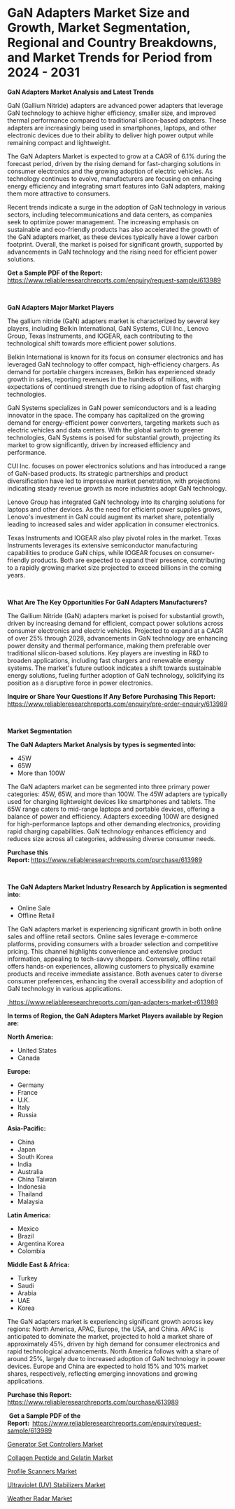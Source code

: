 <p><h1>GaN Adapters Market Size and Growth, Market Segmentation, Regional and Country Breakdowns, and Market Trends for Period from 2024 -  2031</h1></p><p><strong>GaN Adapters Market Analysis and Latest Trends</strong></p>
<p><p>GaN (Gallium Nitride) adapters are advanced power adapters that leverage GaN technology to achieve higher efficiency, smaller size, and improved thermal performance compared to traditional silicon-based adapters. These adapters are increasingly being used in smartphones, laptops, and other electronic devices due to their ability to deliver high power output while remaining compact and lightweight.</p><p>The GaN Adapters Market is expected to grow at a CAGR of 6.1% during the forecast period, driven by the rising demand for fast-charging solutions in consumer electronics and the growing adoption of electric vehicles. As technology continues to evolve, manufacturers are focusing on enhancing energy efficiency and integrating smart features into GaN adapters, making them more attractive to consumers.</p><p>Recent trends indicate a surge in the adoption of GaN technology in various sectors, including telecommunications and data centers, as companies seek to optimize power management. The increasing emphasis on sustainable and eco-friendly products has also accelerated the growth of the GaN adapters market, as these devices typically have a lower carbon footprint. Overall, the market is poised for significant growth, supported by advancements in GaN technology and the rising need for efficient power solutions.</p></p>
<p><strong>Get a Sample PDF of the Report:&nbsp;</strong> <a href="https://www.reliableresearchreports.com/enquiry/request-sample/613989?utm_campaign=31&utm_medium=2&utm_source=Github&utm_content=ia&utm_term=29102024&utm_id=gan-adapters">https://www.reliableresearchreports.com/enquiry/request-sample/613989</a></p>
<p>&nbsp;</p>
<p><strong>GaN Adapters Major Market Players</strong></p>
<p><p>The gallium nitride (GaN) adapters market is characterized by several key players, including Belkin International, GaN Systems, CUI Inc., Lenovo Group, Texas Instruments, and IOGEAR, each contributing to the technological shift towards more efficient power solutions.</p><p>Belkin International is known for its focus on consumer electronics and has leveraged GaN technology to offer compact, high-efficiency chargers. As demand for portable chargers increases, Belkin has experienced steady growth in sales, reporting revenues in the hundreds of millions, with expectations of continued strength due to rising adoption of fast charging technologies.</p><p>GaN Systems specializes in GaN power semiconductors and is a leading innovator in the space. The company has capitalized on the growing demand for energy-efficient power converters, targeting markets such as electric vehicles and data centers. With the global switch to greener technologies, GaN Systems is poised for substantial growth, projecting its market to grow significantly, driven by increased efficiency and performance.</p><p>CUI Inc. focuses on power electronics solutions and has introduced a range of GaN-based products. Its strategic partnerships and product diversification have led to impressive market penetration, with projections indicating steady revenue growth as more industries adopt GaN technology.</p><p>Lenovo Group has integrated GaN technology into its charging solutions for laptops and other devices. As the need for efficient power supplies grows, Lenovo's investment in GaN could augment its market share, potentially leading to increased sales and wider application in consumer electronics.</p><p>Texas Instruments and IOGEAR also play pivotal roles in the market. Texas Instruments leverages its extensive semiconductor manufacturing capabilities to produce GaN chips, while IOGEAR focuses on consumer-friendly products. Both are expected to expand their presence, contributing to a rapidly growing market size projected to exceed billions in the coming years.</p></p>
<p>&nbsp;</p>
<p><strong>What Are The Key Opportunities For GaN Adapters Manufacturers?</strong></p>
<p><p>The Gallium Nitride (GaN) adapters market is poised for substantial growth, driven by increasing demand for efficient, compact power solutions across consumer electronics and electric vehicles. Projected to expand at a CAGR of over 25% through 2028, advancements in GaN technology are enhancing power density and thermal performance, making them preferable over traditional silicon-based solutions. Key players are investing in R&D to broaden applications, including fast chargers and renewable energy systems. The market's future outlook indicates a shift towards sustainable energy solutions, fueling further adoption of GaN technology, solidifying its position as a disruptive force in power electronics.</p></p>
<p><strong>Inquire or Share Your Questions If Any Before Purchasing This Report:</strong> <a href="https://www.reliableresearchreports.com/enquiry/pre-order-enquiry/613989?utm_campaign=31&utm_medium=2&utm_source=Github&utm_content=ia&utm_term=29102024&utm_id=gan-adapters">https://www.reliableresearchreports.com/enquiry/pre-order-enquiry/613989</a></p>
<p>&nbsp;</p>
<p><strong>Market Segmentation</strong></p>
<p><strong>The GaN Adapters Market Analysis by types is segmented into:</strong></p>
<p><ul><li>45W</li><li>65W</li><li>More than 100W</li></ul></p>
<p><p>The GaN adapters market can be segmented into three primary power categories: 45W, 65W, and more than 100W. The 45W adapters are typically used for charging lightweight devices like smartphones and tablets. The 65W range caters to mid-range laptops and portable devices, offering a balance of power and efficiency. Adapters exceeding 100W are designed for high-performance laptops and other demanding electronics, providing rapid charging capabilities. GaN technology enhances efficiency and reduces size across all categories, addressing diverse consumer needs.</p></p>
<p><strong>Purchase this Report:&nbsp;</strong><a href="https://www.reliableresearchreports.com/purchase/613989?utm_campaign=31&utm_medium=2&utm_source=Github&utm_content=ia&utm_term=29102024&utm_id=gan-adapters">https://www.reliableresearchreports.com/purchase/613989</a></p>
<p>&nbsp;</p>
<p><strong>The GaN Adapters Market Industry Research by Application is segmented into:</strong></p>
<p><ul><li>Online Sale</li><li>Offline Retail</li></ul></p>
<p><p>The GaN adapters market is experiencing significant growth in both online sales and offline retail sectors. Online sales leverage e-commerce platforms, providing consumers with a broader selection and competitive pricing. This channel highlights convenience and extensive product information, appealing to tech-savvy shoppers. Conversely, offline retail offers hands-on experiences, allowing customers to physically examine products and receive immediate assistance. Both avenues cater to diverse consumer preferences, enhancing the overall accessibility and adoption of GaN technology in various applications.</p></p>
<p><a href="https://www.reliableresearchreports.com/gan-adapters-market-r613989?utm_campaign=31&utm_medium=2&utm_source=Github&utm_content=ia&utm_term=29102024&utm_id=gan-adapters">&nbsp;https://www.reliableresearchreports.com/gan-adapters-market-r613989</a></p>
<p><strong>In terms of Region, the GaN Adapters Market Players available by Region are:</strong></p>
<p>
    <p> <strong> North America: </strong>
        <ul>
            <li>United States</li>
            <li>Canada</li>
        </ul>
        </p> 
    <p> <strong> Europe: </strong>
        <ul>
            <li>Germany</li>
            <li>France</li>
            <li>U.K.</li>
            <li>Italy</li>
            <li>Russia</li>
        </ul>
        </p> 
    <p> <strong> Asia-Pacific: </strong>
        <ul>
            <li>China</li>
            <li>Japan</li>
            <li>South Korea</li>
            <li>India</li>
            <li>Australia</li>
            <li>China Taiwan</li>
            <li>Indonesia</li>
            <li>Thailand</li>
            <li>Malaysia</li>
        </ul>
        </p> 
    <p> <strong> Latin America: </strong>
        <ul>
            <li>Mexico</li>
            <li>Brazil</li>
            <li>Argentina Korea</li>
            <li>Colombia</li>
        </ul>
        </p> 
    <p> <strong> Middle East & Africa: </strong>
        <ul>
            <li>Turkey</li>
            <li>Saudi</li>
            <li>Arabia</li>
            <li>UAE</li>
            <li>Korea</li>
        </ul>
    </p>
    </p>
<p><p>The GaN adapters market is experiencing significant growth across key regions: North America, APAC, Europe, the USA, and China. APAC is anticipated to dominate the market, projected to hold a market share of approximately 45%, driven by high demand for consumer electronics and rapid technological advancements. North America follows with a share of around 25%, largely due to increased adoption of GaN technology in power devices. Europe and China are expected to hold 15% and 10% market shares, respectively, reflecting emerging innovations and growing applications.</p></p>
<p><strong>Purchase this Report: </strong><a href="https://www.reliableresearchreports.com/purchase/613989?utm_campaign=31&utm_medium=2&utm_source=Github&utm_content=ia&utm_term=29102024&utm_id=gan-adapters">https://www.reliableresearchreports.com/purchase/613989</a></p>
<p>&nbsp;<strong>Get a Sample PDF of the Report:&nbsp;&nbsp;</strong><a href="https://www.reliableresearchreports.com/enquiry/request-sample/613989?utm_campaign=31&utm_medium=2&utm_source=Github&utm_content=ia&utm_term=29102024&utm_id=gan-adapters">https://www.reliableresearchreports.com/enquiry/request-sample/613989</a></p>
<p><strong></strong></p>
<p><p><a href="https://issuu.com/reportprime-2/docs/generator-set-controllers-market-si_fb5c7898868612?utm_campaign=31&utm_medium=2&utm_source=Github&utm_content=ia&utm_term=29102024&utm_id=gan-adapters">Generator Set Controllers Market</a></p><p><a href="https://www.linkedin.com/pulse/collagen-peptide-gelatin-market-drivers-challenges-forecast-y3gge?utm_campaign=31&utm_medium=2&utm_source=Github&utm_content=ia&utm_term=29102024&utm_id=gan-adapters">Collagen Peptide and Gelatin Market</a></p><p><a href="https://issuu.com/reportprime-2/docs/profile-scanners-market-size-2030.p_b009fcfddd8bef?utm_campaign=31&utm_medium=2&utm_source=Github&utm_content=ia&utm_term=29102024&utm_id=gan-adapters">Profile Scanners Market</a></p><p><a href="https://github.com/cristy9x9bur/Market-Research-Report-List-1/blob/main/ultraviolet-uv-stabilizers-market.md?utm_campaign=31&utm_medium=2&utm_source=Github&utm_content=ia&utm_term=29102024&utm_id=gan-adapters">Ultraviolet (UV) Stabilizers Market</a></p><p><a href="https://www.linkedin.com/pulse/weather-radar-market-size-share-analysis-growth-trends-hfhue?utm_campaign=31&utm_medium=2&utm_source=Github&utm_content=ia&utm_term=29102024&utm_id=gan-adapters">Weather Radar Market</a></p></p>